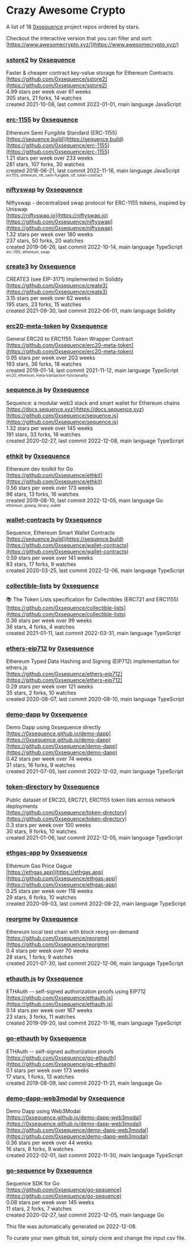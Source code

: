 # Crazy Awesome Crypto
A list of 18 [0xsequence](https://github.com/0xsequence) project repos ordered by stars.  

Checkout the interactive version that you can filter and sort: 
[https://www.awesomecrypto.xyz/](https://www.awesomecrypto.xyz/)  


### [sstore2](https://github.com/0xsequence/sstore2) by [0xsequence](https://github.com/0xsequence)  
Faster & cheaper contract key-value storage for Ethereum Contracts  
[https://github.com/0xsequence/sstore2](https://github.com/0xsequence/sstore2)  
4.99 stars per week over 61 weeks  
305 stars, 21 forks, 14 watches  
created 2021-10-06, last commit 2022-01-01, main language JavaScript  


### [erc-1155](https://github.com/0xsequence/erc-1155) by [0xsequence](https://github.com/0xsequence)  
Ethereum Semi Fungible Standard (ERC-1155)  
[https://sequence.build](https://sequence.build)  
[https://github.com/0xsequence/erc-1155](https://github.com/0xsequence/erc-1155)  
1.21 stars per week over 233 weeks  
281 stars, 107 forks, 30 watches  
created 2018-06-21, last commit 2022-11-16, main language JavaScript  
<sub><sup>erc1155, ethereum, nft, semi-fungible, sft, token-contract</sup></sub>


### [niftyswap](https://github.com/0xsequence/niftyswap) by [0xsequence](https://github.com/0xsequence)  
Niftyswap - decentralized swap protocol for ERC-1155 tokens, inspired by Uniswap  
[https://niftyswap.io](https://niftyswap.io)  
[https://github.com/0xsequence/niftyswap](https://github.com/0xsequence/niftyswap)  
1.32 stars per week over 180 weeks  
237 stars, 50 forks, 20 watches  
created 2019-06-26, last commit 2022-10-14, main language TypeScript  
<sub><sup>erc-1155, ethereum, swap</sup></sub>


### [create3](https://github.com/0xsequence/create3) by [0xsequence](https://github.com/0xsequence)  
CREATE3 (see EIP-3171) implemented in Solidity  
[https://github.com/0xsequence/create3](https://github.com/0xsequence/create3)  
3.15 stars per week over 62 weeks  
195 stars, 23 forks, 15 watches  
created 2021-09-30, last commit 2022-06-01, main language Solidity  


### [erc20-meta-token](https://github.com/0xsequence/erc20-meta-token) by [0xsequence](https://github.com/0xsequence)  
General ERC20 to ERC1155 Token Wrapper Contract  
[https://github.com/0xsequence/erc20-meta-token](https://github.com/0xsequence/erc20-meta-token)  
0.95 stars per week over 203 weeks  
193 stars, 36 forks, 18 watches  
created 2019-01-14, last commit 2021-11-12, main language TypeScript  
<sub><sup>erc20, ethereum, meta-transaction-functionality</sup></sub>


### [sequence.js](https://github.com/0xsequence/sequence.js) by [0xsequence](https://github.com/0xsequence)  
Sequence: a modular web3 stack and smart wallet for Ethereum chains  
[https://docs.sequence.xyz](https://docs.sequence.xyz)  
[https://github.com/0xsequence/sequence.js](https://github.com/0xsequence/sequence.js)  
1.32 stars per week over 145 weeks  
191 stars, 33 forks, 16 watches  
created 2020-02-27, last commit 2022-12-08, main language TypeScript  


### [ethkit](https://github.com/0xsequence/ethkit) by [0xsequence](https://github.com/0xsequence)  
Ethereum dev toolkit for Go  
[https://github.com/0xsequence/ethkit](https://github.com/0xsequence/ethkit)  
0.56 stars per week over 173 weeks  
98 stars, 13 forks, 16 watches  
created 2019-08-10, last commit 2022-12-05, main language Go  
<sub><sup>ethereum, golang, library, wallet</sup></sub>


### [wallet-contracts](https://github.com/0xsequence/wallet-contracts) by [0xsequence](https://github.com/0xsequence)  
Sequence, Ethereum Smart Wallet Contracts  
[https://sequence.build](https://sequence.build)  
[https://github.com/0xsequence/wallet-contracts](https://github.com/0xsequence/wallet-contracts)  
0.59 stars per week over 141 weeks  
83 stars, 17 forks, 9 watches  
created 2020-03-25, last commit 2022-12-06, main language TypeScript  


### [collectible-lists](https://github.com/0xsequence/collectible-lists) by [0xsequence](https://github.com/0xsequence)  
📚 The Token Lists specification for Collectibles (ERC721 and ERC1155)  
[https://github.com/0xsequence/collectible-lists](https://github.com/0xsequence/collectible-lists)  
0.36 stars per week over 99 weeks  
36 stars, 4 forks, 4 watches  
created 2021-01-11, last commit 2022-03-31, main language TypeScript  


### [ethers-eip712](https://github.com/0xsequence/ethers-eip712) by [0xsequence](https://github.com/0xsequence)  
Ethereum Typed Data Hashing and Signing (EIP712) implementation for ethers.js  
[https://github.com/0xsequence/ethers-eip712](https://github.com/0xsequence/ethers-eip712)  
0.29 stars per week over 121 weeks  
35 stars, 2 forks, 10 watches  
created 2020-08-07, last commit 2020-08-10, main language TypeScript  


### [demo-dapp](https://github.com/0xsequence/demo-dapp) by [0xsequence](https://github.com/0xsequence)  
Demo Dapp using 0xsequence directly  
[https://0xsequence.github.io/demo-dapp](https://0xsequence.github.io/demo-dapp)  
[https://github.com/0xsequence/demo-dapp](https://github.com/0xsequence/demo-dapp)  
0.42 stars per week over 74 weeks  
31 stars, 16 forks, 9 watches  
created 2021-07-05, last commit 2022-12-02, main language TypeScript  


### [token-directory](https://github.com/0xsequence/token-directory) by [0xsequence](https://github.com/0xsequence)  
Public dataset of ERC20, ERC721, ERC1155 token lists across network deployments  
[https://github.com/0xsequence/token-directory](https://github.com/0xsequence/token-directory)  
0.3 stars per week over 100 weeks  
30 stars, 9 forks, 10 watches  
created 2021-01-06, last commit 2022-12-05, main language TypeScript  


### [ethgas-app](https://github.com/0xsequence/ethgas-app) by [0xsequence](https://github.com/0xsequence)  
Ethereum Gas Price Gague  
[https://ethgas.app](https://ethgas.app)  
[https://github.com/0xsequence/ethgas-app](https://github.com/0xsequence/ethgas-app)  
0.25 stars per week over 118 weeks  
29 stars, 6 forks, 10 watches  
created 2020-09-03, last commit 2022-09-22, main language TypeScript  


### [reorgme](https://github.com/0xsequence/reorgme) by [0xsequence](https://github.com/0xsequence)  
Ethereum local test chain with block reorg on-demand  
[https://github.com/0xsequence/reorgme](https://github.com/0xsequence/reorgme)  
0.4 stars per week over 70 weeks  
28 stars, 1 forks, 9 watches  
created 2021-07-30, last commit 2022-12-06, main language TypeScript  


### [ethauth.js](https://github.com/0xsequence/ethauth.js) by [0xsequence](https://github.com/0xsequence)  
ETHAuth -- self-signed authorization proofs using EIP712  
[https://github.com/0xsequence/ethauth.js](https://github.com/0xsequence/ethauth.js)  
0.14 stars per week over 167 weeks  
23 stars, 3 forks, 11 watches  
created 2019-09-20, last commit 2022-11-16, main language TypeScript  


### [go-ethauth](https://github.com/0xsequence/go-ethauth) by [0xsequence](https://github.com/0xsequence)  
ETHAuth -- self-signed authorization proofs  
[https://github.com/0xsequence/go-ethauth](https://github.com/0xsequence/go-ethauth)  
0.1 stars per week over 173 weeks  
17 stars, 1 forks, 13 watches  
created 2019-08-09, last commit 2022-11-21, main language Go  


### [demo-dapp-web3modal](https://github.com/0xsequence/demo-dapp-web3modal) by [0xsequence](https://github.com/0xsequence)  
Demo Dapp using Web3Modal  
[https://0xsequence.github.io/demo-dapp-web3modal](https://0xsequence.github.io/demo-dapp-web3modal)  
[https://github.com/0xsequence/demo-dapp-web3modal](https://github.com/0xsequence/demo-dapp-web3modal)  
0.36 stars per week over 44 weeks  
16 stars, 8 forks, 9 watches  
created 2022-02-01, last commit 2022-11-30, main language TypeScript  


### [go-sequence](https://github.com/0xsequence/go-sequence) by [0xsequence](https://github.com/0xsequence)  
Sequence SDK for Go  
[https://github.com/0xsequence/go-sequence](https://github.com/0xsequence/go-sequence)  
0.08 stars per week over 145 weeks  
11 stars, 2 forks, 7 watches  
created 2020-02-27, last commit 2022-12-05, main language Go  


This file was automatically generated on 2022-12-08.  

To curate your own github list, simply clone and change the input csv file.  